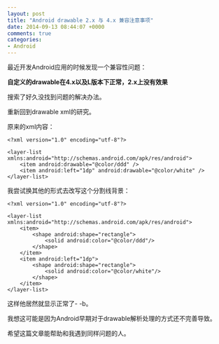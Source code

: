 ```yaml
---
layout: post
title: "Android drawable 2.x 与 4.x 兼容注意事项"
date: 2014-09-13 08:44:07 +0000
comments: true
categories: 
- Android
---
```

最近开发Android应用的时候发现一个兼容性问题：

**自定义的drawable在4.x以及L版本下正常，2.x上没有效果**

搜索了好久没找到问题的解决办法。

重新回到drawable xml的研究。

原来的xml内容：
```
<?xml version="1.0" encoding="utf-8"?>

<layer-list xmlns:android="http://schemas.android.com/apk/res/android">
    <item android:drawable="@color/ddd" />
    <item android:left="1dp" android:drawable="@color/white" />
</layer-list>
```

我尝试换其他的形式去改写这个分割线背景：
```
<?xml version="1.0" encoding="utf-8"?>

<layer-list xmlns:android="http://schemas.android.com/apk/res/android">
    <item>
        <shape android:shape="rectangle">
            <solid android:color="@color/ddd"/>
        </shape>
    </item>
    <item android:left="1dp">
        <shape android:shape="rectangle">
            <solid android:color="@color/white"/>
        </shape>
    </item>
</layer-list>
```

这样他居然就显示正常了- -b。

我想这可能是因为Android早期对于drawable解析处理的方式还不完善导致。

希望这篇文章能帮助和我遇到同样问题的人。
